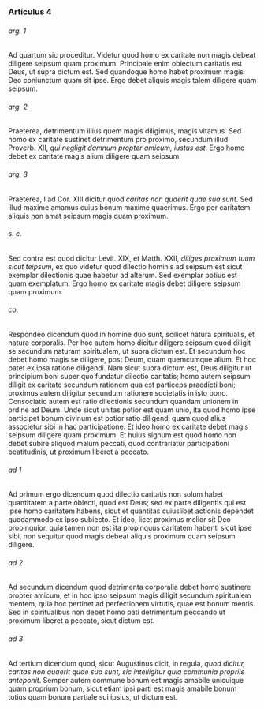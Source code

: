 ### Articulus 4

###### arg. 1
Ad quartum sic proceditur. Videtur quod homo ex caritate non magis debeat diligere seipsum quam proximum. Principale enim obiectum caritatis est Deus, ut supra dictum est. Sed quandoque homo habet proximum magis Deo coniunctum quam sit ipse. Ergo debet aliquis magis talem diligere quam seipsum.

###### arg. 2
Praeterea, detrimentum illius quem magis diligimus, magis vitamus. Sed homo ex caritate sustinet detrimentum pro proximo, secundum illud Proverb. XII, *qui negligit damnum propter amicum, iustus est*. Ergo homo debet ex caritate magis alium diligere quam seipsum.

###### arg. 3
Praeterea, I ad Cor. XIII dicitur quod *caritas non quaerit quae sua sunt*. Sed illud maxime amamus cuius bonum maxime quaerimus. Ergo per caritatem aliquis non amat seipsum magis quam proximum.

###### s. c.
Sed contra est quod dicitur Levit. XIX, et Matth. XXII, *diliges proximum tuum sicut teipsum*, ex quo videtur quod dilectio hominis ad seipsum est sicut exemplar dilectionis quae habetur ad alterum. Sed exemplar potius est quam exemplatum. Ergo homo ex caritate magis debet diligere seipsum quam proximum.

###### co.
Respondeo dicendum quod in homine duo sunt, scilicet natura spiritualis, et natura corporalis. Per hoc autem homo dicitur diligere seipsum quod diligit se secundum naturam spiritualem, ut supra dictum est. Et secundum hoc debet homo magis se diligere, post Deum, quam quemcumque alium. Et hoc patet ex ipsa ratione diligendi. Nam sicut supra dictum est, Deus diligitur ut principium boni super quo fundatur dilectio caritatis; homo autem seipsum diligit ex caritate secundum rationem qua est particeps praedicti boni; proximus autem diligitur secundum rationem societatis in isto bono. Consociatio autem est ratio dilectionis secundum quandam unionem in ordine ad Deum. Unde sicut unitas potior est quam unio, ita quod homo ipse participet bonum divinum est potior ratio diligendi quam quod alius associetur sibi in hac participatione. Et ideo homo ex caritate debet magis seipsum diligere quam proximum. Et huius signum est quod homo non debet subire aliquod malum peccati, quod contrariatur participationi beatitudinis, ut proximum liberet a peccato.

###### ad 1
Ad primum ergo dicendum quod dilectio caritatis non solum habet quantitatem a parte obiecti, quod est Deus; sed ex parte diligentis qui est ipse homo caritatem habens, sicut et quantitas cuiuslibet actionis dependet quodammodo ex ipso subiecto. Et ideo, licet proximus melior sit Deo propinquior, quia tamen non est ita propinquus caritatem habenti sicut ipse sibi, non sequitur quod magis debeat aliquis proximum quam seipsum diligere.

###### ad 2
Ad secundum dicendum quod detrimenta corporalia debet homo sustinere propter amicum, et in hoc ipso seipsum magis diligit secundum spiritualem mentem, quia hoc pertinet ad perfectionem virtutis, quae est bonum mentis. Sed in spiritualibus non debet homo pati detrimentum peccando ut proximum liberet a peccato, sicut dictum est.

###### ad 3
Ad tertium dicendum quod, sicut Augustinus dicit, in regula, *quod dicitur, caritas non quaerit quae sua sunt, sic intelligitur quia communia propriis anteponit*. Semper autem commune bonum est magis amabile unicuique quam proprium bonum, sicut etiam ipsi parti est magis amabile bonum totius quam bonum partiale sui ipsius, ut dictum est.

